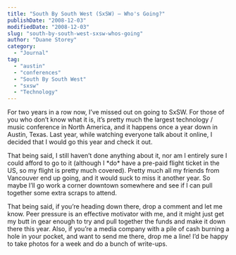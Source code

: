 ```yaml
---
title: "South By South West (SxSW) – Who's Going?"
publishDate: "2008-12-03"
modifiedDate: "2008-12-03"
slug: "south-by-south-west-sxsw-whos-going"
author: "Duane Storey"
category:
  - "Journal"
tag:
  - "austin"
  - "conferences"
  - "South By South West"
  - "sxsw"
  - "Technology"
---
```


For two years in a row now, I’ve missed out on going to SxSW. For those of you who don’t know what it is, it’s pretty much the largest technology / music conference in North America, and it happens once a year down in Austin, Texas. Last year, while watching everyone talk about it online, I decided that I would go this year and check it out.

That being said, I still haven’t done anything about it, nor am I entirely sure I could afford to go to it (although I \*do\* have a pre-paid flight ticket in the US, so my flight is pretty much covered). Pretty much all my friends from Vancouver end up going, and it would suck to miss it another year. So maybe I’ll go work a corner downtown somewhere and see if I can pull together some extra scraps to attend.

That being said, if you’re heading down there, drop a comment and let me know. Peer pressure is an effective motivator with me, and it might just get my butt in gear enough to try and pull together the funds and make it down there this year. Also, if you’re a media company with a pile of cash burning a hole in your pocket, and want to send me there, drop me a line! I’d be happy to take photos for a week and do a bunch of write-ups.